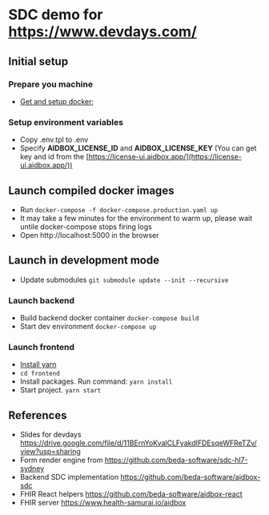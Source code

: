 # SDC demo for https://www.devdays.com/

## Initial setup

### Prepare you machine

- [Get and setup docker](https://docs.docker.com/get-docker/);

### Setup environment variables

- Copy .env.tpl to .env
- Specify **AIDBOX_LICENSE_ID** and **AIDBOX_LICENSE_KEY** (You can get key and id from the [https://license-ui.aidbox.app/](https://license-ui.aidbox.app/))


## Launch compiled docker images
- Run ```docker-compose -f docker-compose.production.yaml up```
- It may take a few minutes for the environment to warm up, please wait untile docker-compose stops firing logs
- Open http://localhost:5000 in the browser 

## Launch in development mode 
- Update submodules ```git submodule update --init --recursive```
### Launch backend
- Build backend docker container ```docker-compose build```
- Start dev environment ```docker-compose up```
### Launch frontend
- [Install yarn](https://classic.yarnpkg.com/en/docs/instal)
- ```cd frontend```
- Install packages. Run command:
   ```yarn install```
- Start project. ```yarn start```

## References
- Slides for devdays https://drive.google.com/file/d/11BErnYoKvalCLFyakdIFDEsqeWFReTZv/view?usp=sharing
- Form render engine from https://github.com/beda-software/sdc-hl7-sydney
- Backend SDC implementation https://github.com/beda-software/aidbox-sdc
- FHIR React helpers https://github.com/beda-software/aidbox-react
- FHIR server https://www.health-samurai.io/aidbox

